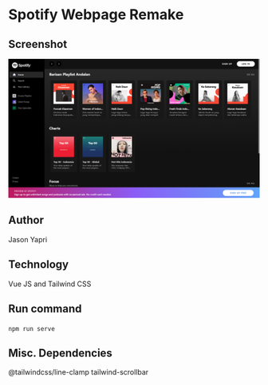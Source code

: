 # Spotify Webpage Remake

## Screenshot
![Screenshot](public/img/final_output.png "Screenshot")

## Author
Jason Yapri

## Technology
Vue JS and Tailwind CSS

## Run command
`npm run serve`

## Misc. Dependencies
@tailwindcss/line-clamp
tailwind-scrollbar